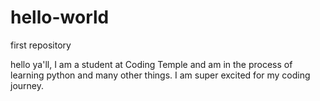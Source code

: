 # hello-world
first repository


hello ya'll, I am a student at Coding Temple and am in the process of learning python and many other things.
I am super excited for my coding journey. 
